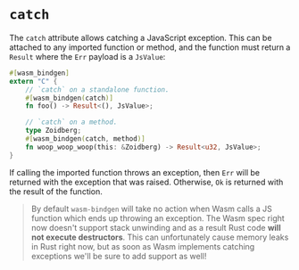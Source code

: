 # `catch`

The `catch` attribute allows catching a JavaScript exception. This can be
attached to any imported function or method, and the function must return a
`Result` where the `Err` payload is a `JsValue`:

```rust
#[wasm_bindgen]
extern "C" {
    // `catch` on a standalone function.
    #[wasm_bindgen(catch)]
    fn foo() -> Result<(), JsValue>;

    // `catch` on a method.
    type Zoidberg;
    #[wasm_bindgen(catch, method)]
    fn woop_woop_woop(this: &Zoidberg) -> Result<u32, JsValue>;
}
```

If calling the imported function throws an exception, then `Err` will be
returned with the exception that was raised. Otherwise, `Ok` is returned with
the result of the function.

> By default `wasm-bindgen` will take no action when Wasm calls a JS function
> which ends up throwing an exception. The Wasm spec right now doesn't support
> stack unwinding and as a result Rust code **will not execute destructors**.
> This can unfortunately cause memory leaks in Rust right now, but as soon as
> Wasm implements catching exceptions we'll be sure to add support as well!
